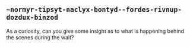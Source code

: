 ## `~normyr-tipsyt-naclyx-bontyd--fordes-rivnup-dozdux-binzod`
As a curiosity, can you give some insight as to what is happening behind the scenes during the wait?